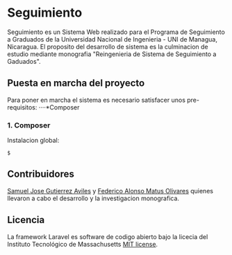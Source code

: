 # Seguimiento

Seguimiento es un Sistema Web realizado para el Programa de Seguimiento a Graduados de la Universidad Nacional de Ingenieria - UNI de Managua, Nicaragua. El proposito del desarrollo de sistema es la culminacion de estudio mediante monografia "Reingenieria de Sistema de Seguimiento a Gaduados". 

## Puesta en marcha del proyecto

Para poner en marcha el sistema es necesario satisfacer unos pre-requisitos:
····*Composer

### 1. Composer

Instalacion global:
    
    $

## Contribuidores

[Samuel Jose Gutierrez Aviles](https://github.com/search-sam) y [Federico Alonso Matus Olivares](https://github.com/matusfede) quienes llevaron a cabo el desarrollo y la investigacion monografica.

## Licencia

La  framework Laravel es software de codigo abierto bajo la licecia del Instituto Tecnológico de Massachusetts [MIT license](http://opensource.org/licenses/MIT).
